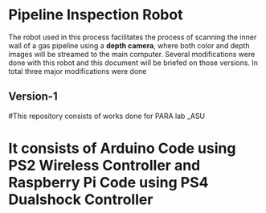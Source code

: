 # Pipeline Inspection Robot
The robot used in this process facilitates the process of scanning the inner wall of a gas pipeline using a **depth camera**, where both color and depth images will be streamed to the main computer. Several modifications were done with this robot and this document will be briefed on those versions. In total three major modifications were done 
## Version-1



#This repository consists of works done for PARA lab _ASU
# It consists of Arduino Code using PS2 Wireless Controller and Raspberry Pi Code using PS4 Dualshock Controller 

